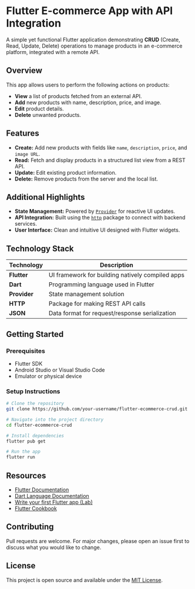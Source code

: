 # Flutter E-commerce App with API Integration

A simple yet functional Flutter application demonstrating **CRUD** (Create, Read, Update, Delete) operations to manage products in an e-commerce platform, integrated with a remote API.

## Overview

This app allows users to perform the following actions on products:

*  **View** a list of products fetched from an external API.
*  **Add** new products with name, description, price, and image.
*  **Edit** product details.
*  **Delete** unwanted products.

## Features

* **Create:** Add new products with fields like `name`, `description`, `price`, and `image URL`.
* **Read:** Fetch and display products in a structured list view from a REST API.
* **Update:** Edit existing product information.
* **Delete:** Remove products from the server and the local list.

##  Additional Highlights

*  **State Management:** Powered by [`Provider`](https://pub.dev/packages/provider) for reactive UI updates.
*  **API Integration:** Built using the [`http`](https://pub.dev/packages/http) package to connect with backend services.
*  **User Interface:** Clean and intuitive UI designed with Flutter widgets.


## Technology Stack

| Technology   | Description                                      |
| ------------ | ------------------------------------------------ |
| **Flutter**  | UI framework for building natively compiled apps |
| **Dart**     | Programming language used in Flutter             |
| **Provider** | State management solution                        |
| **HTTP**     | Package for making REST API calls                |
| **JSON**     | Data format for request/response serialization   |


##  Getting Started

### Prerequisites

* Flutter SDK
* Android Studio or Visual Studio Code
* Emulator or physical device

### Setup Instructions

```bash
# Clone the repository
git clone https://github.com/your-username/flutter-ecommerce-crud.git

# Navigate into the project directory
cd flutter-ecommerce-crud

# Install dependencies
flutter pub get

# Run the app
flutter run
```

## Resources

*  [Flutter Documentation](https://flutter.dev/docs)
*  [Dart Language Documentation](https://dart.dev/guides)
*  [Write your first Flutter app (Lab)](https://docs.flutter.dev/get-started/codelab)
*  [Flutter Cookbook](https://docs.flutter.dev/cookbook)



## Contributing

Pull requests are welcome. For major changes, please open an issue first to discuss what you would like to change.


## License

This project is open source and available under the [MIT License](LICENSE).
